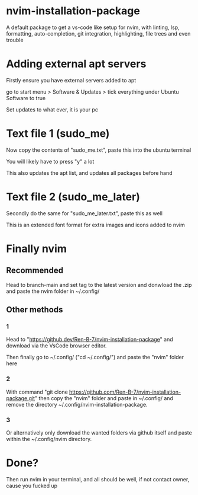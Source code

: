 # nvim-installation-package
A default package to get a vs-code like setup for nvim, with linting, lsp, formatting, auto-completion, git integration, highlighting, file trees and even trouble

# Adding external apt servers
Firstly ensure you have external servers added to apt

go to start menu > Software & Updates > tick everything under Ubuntu Software to true

Set updates to what ever, it is your pc

# Text file 1 (sudo_me)
Now copy the contents of "sudo_me.txt", paste this into the ubuntu terminal

You will likely have to press "y" a lot

This also updates the apt list, and updates all packages before hand

# Text file 2 (sudo_me_later)
Secondly do the same for "sudo_me_later.txt", paste this as well

This is an extended font format for extra images and icons added to nvim

# Finally nvim

## Recommended

Head to branch-main and set tag to the latest version and donwload the .zip and paste the nvim folder in ~/.config/

## Other methods

### 1
Head to "https://github.dev/Ren-B-7/nvim-installation-package" and download via the VsCode browser editor.

Then finally go to ~/.config/ ("cd ~/.config/") and paste the "nvim" folder here

### 2

With command "git clone https://github.com/Ren-B-7/nvim-installation-package.git" then copy the "nvim" folder and paste in ~/.config/ and remove the directory ~/.config/nvim-installation-package.

### 3

Or alternatively only download the wanted folders via github itself and paste within the ~/.config/nvim directory.

# Done?
Then run nvim in your terminal, and all should be well, if not contact owner, cause you fucked up

